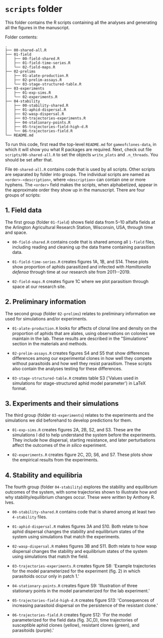 
# `scripts` folder

This folder contains the R scripts containing all the analyses and generating
all the figures in the manuscript.

Folder contents: 

```
.
├── 00-shared-all.R
├── 01-field
│   ├── 00-field-shared.R
│   ├── 01-field-time-series.R
│   └── 02-field-maps.R
├── 02-prelims
│   ├── 01-alate-production.R
│   ├── 02-prelim-assays.R
│   └── 03-stage-structured-table.R
├── 03-experiments
│   ├── 01-exp-sims.R
│   └── 02-experiments.R
├── 04-stability
│   ├── 00-stability-shared.R
│   ├── 01-aphid-dispersal.R
│   ├── 02-wasp-dispersal.R
│   ├── 03-trajectories-experiments.R
│   ├── 04-stationary-points.R
│   ├── 05-trajectories-field-high-d.R
│   └── 06-trajectories-field.R
└── README.md
```


To run this code, first read the top-level `README.md` for `gameofclones-data`,
in which it will show you what R packages are required.
Next, check out file `scripts/00-shared-all.R` to set the objects `write_plots`
and `.n_threads`.
You should be set after that.

File `00-shared-all.R` contains code that is used by all scripts.
Other scripts are separated by folder into groups.
The individual scripts are named as `<order>-<description>`, 
where `<description>` can contain one or more hyphens.
The `<order>` field makes the scripts, when alphabetized, appear in the 
approximate order they show up in the manuscript.
There are four groups of scripts:


## 1. Field data

The first group (folder `01-field`) shows field data from 5–10 alfalfa fields at 
the Arlington Agricultural Research Station, Wisconsin, USA, 
through time and space.

* `00-field-shared.R` contains code that is shared among all `1-field`
  files, including reading and cleaning up the data frame containing 
  parasitism data.

* `01-field-time-series.R` creates figures 1A, 1B, and S14.
  These plots show proportion of aphids parasitized and infected with
  *Hamiltonella defensa* through time at our research site from 2011--2019.

* `02-field-maps.R` creates figure 1C where we plot parasitism
  through space at our research site.


## 2. Preliminary information

The second group (folder `02-prelims`) relates to preliminary information
we used for simulations and/or experiments.

* `01-alate-production.R` looks for affects of clonal line and density on the
  proportion of aphids that are alates, using observations on colonies
  we maintain in the lab. These results are described in the "Simulations" 
  section in the materials and methods.

* `02-prelim-assays.R` creates figures S4 and S5 that show differences
  differences among our experimental clones in how well they compete without
  parasitoids and how well they resist parasitism. These scripts also contain
  the analyses testing for these differences.

* `03-stage-structured-table.R` creates table S3
  ('Values used in simulations for stage-structured aphid model parameter')
  in LaTeX format.


## 3. Experiments and their simulations

The third group (folder `03-experiments`) relates to the experiments and the
simulations we did beforehand to develop predictions for them.


* `01-exp-sims.R` creates figures 2A, 2B, S2, and S3. These are the simulations
  I did to help understand the system before the experiments.
  They include how dispersal, starting resistance, and later perturbations
  affect the outcomes of the *in silico* experiment.

* `02-experiments.R` creates figure 2C, 2D, S6, and S7. These plots show
  the empirical results from the experiments.


## 4. Stability and equilibria

The fourth group (folder `04-stability`) explores the stability and equilibrium
outcomes of the system, with some trajectories shown to illustrate how and 
why stability/equilibrium changes occur.
These were written by Anthony R. Ives.

* `00-stability-shared.R` contains code that is shared among at least two
  `4-stability` files.

* `01-aphid-dispersal.R` makes figures 3A and S10. Both relate to how aphid dispersal
  changes the stability and equilibrium states of the system using simulations
  that match the experiments.

* `02-wasp-dispersal.R` makes figures 3B and S11. Both relate to how wasp dispersal
  changes the stability and equilibrium states of the system using simulations
  that match the field.

* `03-trajectories-experiments.R` creates figure S8:
  'Example trajectories for the model parameterized for the experiment (fig. 2)
  in which parasitoids occur only in patch 1.'

* `04-stationary-points.R` creates figure S9:
  'Illustration of three stationary points in the model parameterized for the
  lab experiment.'

* `05-trajectories-field-high-d.R` creates figure S13:
  'Consequences of increasing parasitoid dispersal on the persistence of the
  resistant clone.'

* `06-trajectories-field.R` creates figure S12:
  'For the model parameterized for the field data (fig. 3C,D), time
  trajectories of susceptible aphid clones (yellow), resistant clones (green),
  and parasitoids (purple).'


